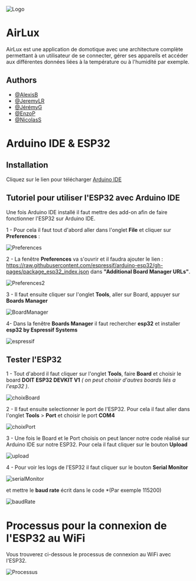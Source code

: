 ![Logo](https://pcdt.fr/images/pd/brand/airlux.svg)


# AirLux

AirLux est une application de domotique avec une architecture complète permettant
à un utilisateur de se connecter, gérer ses appareils et accéder aux différentes
données liées à la température ou à l'humidité par exemple.



## Authors

- [@AlexisB](https://www.github.com/alexibrouard)
- [@JeremyLR](https://github.com/JeremyLRYnov)
- [@JérémyG](https://github.com/Zetsuy)
- [@EnzoP](https://github.com/DaoGod)
- [@NicolasS](https://github.com/Nicolas-3050)


# Arduino IDE & ESP32

## Installation

Cliquez sur le lien pour télécharger [Arduino IDE](https://www.arduino.cc/en/software)

## Tutoriel pour utiliser l'ESP32 avec Arduino IDE

Une fois Arduino IDE installé il faut mettre des add-on afin de faire fonctionner l'ESP32 sur Arduino IDE.

1 - Pour cela il faut tout d'abord aller dans l'onglet **File** et cliquer sur **Preferences** :

![Preferences](https://i0.wp.com/randomnerdtutorials.com/wp-content/uploads/2016/12/arduino-ide-open-preferences.png?w=196&quality=100&strip=all&ssl=1image.png)

2 - La fenêtre **Preferences** va s'ouvrir et il faudra ajouter le lien : https://raw.githubusercontent.com/espressif/arduino-esp32/gh-pages/package_esp32_index.json dans **"Additional Board Manager URLs"**.

![Preferences2](https://i0.wp.com/randomnerdtutorials.com/wp-content/uploads/2022/04/ESP32-URL-Arduino-IDE.png?w=828&quality=100&strip=all&ssl=1)

3 - Il faut ensuite cliquer sur l'onglet **Tools**, aller sur Board, appuyer sur **Boards Manager**

![BoardManager](https://i0.wp.com/randomnerdtutorials.com/wp-content/uploads/2018/06/boardsManager.png?w=628&quality=100&strip=all&ssl=1)

4- Dans la fenêtre **Boards Manager** il faut rechercher **esp32** et installer **esp32 by Espressif Systems**

![espressif](https://i0.wp.com/randomnerdtutorials.com/wp-content/uploads/2018/06/installing.png?w=786&quality=100&strip=all&ssl=1)

## Tester l'ESP32

1 - Tout d'abord il faut cliquer sur l'onglet **Tools**, faire **Board** et choisir le board **DOIT ESP32 DEVKIT V1** *( on peut choisir d'autres boards liés a l'esp32 )*.

![choixBoard](https://i0.wp.com/randomnerdtutorials.com/wp-content/uploads/2016/12/windows-select-board.png?w=614&quality=100&strip=all&ssl=1)


2 - Il faut ensuite selectionner le port de l'ESP32. Pour cela il faut aller dans l'onglet **Tools** > **Port** et choisir le port **COM4**

![choixPort](https://i0.wp.com/randomnerdtutorials.com/wp-content/uploads/2018/08/com-port-selected.jpg?w=687&quality=100&strip=all&ssl=1)

3 - Une fois le Board et le Port choisis on peut lancer notre code réalisé sur Arduino IDE sur notre ESP32. Pour cela il faut cliquer sur le bouton **Upload**

![upload](https://i0.wp.com/randomnerdtutorials.com/wp-content/uploads/2016/12/arduino-ide-upload-button.png?resize=34%2C29&quality=100&strip=all&ssl=1)

4 - Pour voir les logs de l'ESP32 il faut cliquer sur le bouton **Serial Monitor**

![serialMonitor](https://i0.wp.com/randomnerdtutorials.com/wp-content/uploads/2016/12/mac-open-arduino-ide-serial-monitor.png?resize=38%2C29&quality=100&strip=all&ssl=1) 

et mettre le **baud rate** écrit dans le code *(Par exemple 115200)

![baudRate](https://i0.wp.com/randomnerdtutorials.com/wp-content/uploads/2016/12/windows-arduino-ide-serial-monitor.png?w=646&quality=100&strip=all&ssl=1) 


# Processus pour la connexion de l'ESP32 au WiFi


Vous trouverez ci-dessous le processus de connexion au WiFi avec l'ESP32.

![Processus](https://cdn.discordapp.com/attachments/1030042569519923221/1068471993919357000/process_connexion_esp32.png)
